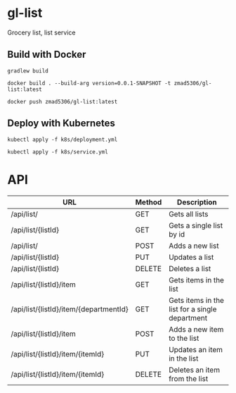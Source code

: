 # gl-list
Grocery list, list service

## Build with Docker

`gradlew build`

`docker build . --build-arg version=0.0.1-SNAPSHOT -t zmad5306/gl-list:latest`

`docker push zmad5306/gl-list:latest`

## Deploy with Kubernetes

`kubectl apply -f k8s/deployment.yml`

`kubectl apply -f k8s/service.yml`

# API

| URL                                    | Method | Description                                    |
| -------------------------------------- | ------ | ---------------------------------------------- |
| /api/list/                             |GET     | Gets all lists                                 |
| /api/list/{listId}                     |GET     | Gets a single list by id                       |
| /api/list/                             |POST    | Adds a new list                                |
| /api/list/{listId}                     |PUT     | Updates a list                                 |
| /api/list/{listId}                     |DELETE  | Deletes a list                                 |
| /api/list/{listId}/item                |GET     | Gets items in the list                         |
| /api/list/{listId}/item/{departmentId} |GET     | Gets items in the list for a single department |
| /api/list/{listId}/item                |POST    | Adds a new item to the list                    |
| /api/list/{listId}/item/{itemId}       |PUT     | Updates an item in the list                    |
| /api/list/{listId}/item/{itemId}       |DELETE  | Deletes an item from the list                  |